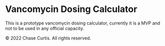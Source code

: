 # Vancomycin Dosing Calculator

This is a prototype vancomycin dosing calculator, currently it is a MVP and not to be used in any official capacity.

© 2022 Chase Curtis. All rights reserved.
